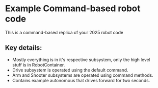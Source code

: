 # Example Command-based robot code
This is a command-based replica of your 2025 robot code

## Key details:
- Mostly everything is in it's respective subsystem, only the high level stuff is in RobotContainer.
- Drive subsystem is operated using the default command.
- Arm and Shooter subsystems are operated using command methods.
- Contains example autonomous that drives forward for two seconds.